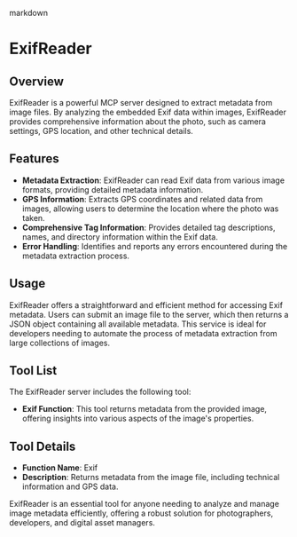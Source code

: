 markdown
# ExifReader

## Overview

ExifReader is a powerful MCP server designed to extract metadata from image files. By analyzing the embedded Exif data within images, ExifReader provides comprehensive information about the photo, such as camera settings, GPS location, and other technical details.

## Features

- **Metadata Extraction**: ExifReader can read Exif data from various image formats, providing detailed metadata information.
- **GPS Information**: Extracts GPS coordinates and related data from images, allowing users to determine the location where the photo was taken.
- **Comprehensive Tag Information**: Provides detailed tag descriptions, names, and directory information within the Exif data.
- **Error Handling**: Identifies and reports any errors encountered during the metadata extraction process.

## Usage

ExifReader offers a straightforward and efficient method for accessing Exif metadata. Users can submit an image file to the server, which then returns a JSON object containing all available metadata. This service is ideal for developers needing to automate the process of metadata extraction from large collections of images.

## Tool List

The ExifReader server includes the following tool:

- **Exif Function**: This tool returns metadata from the provided image, offering insights into various aspects of the image's properties.

## Tool Details

- **Function Name**: Exif
- **Description**: Returns metadata from the image file, including technical information and GPS data.

ExifReader is an essential tool for anyone needing to analyze and manage image metadata efficiently, offering a robust solution for photographers, developers, and digital asset managers.